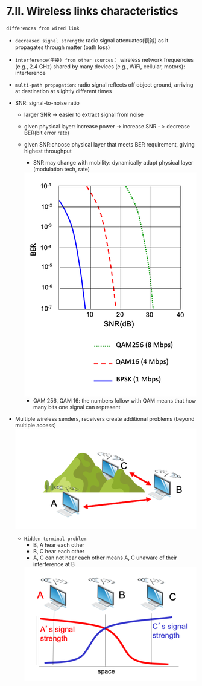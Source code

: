 # 7.II. Wireless links characteristics

`differences from wired link`

* `decreased signal strength`: radio signal attenuates(衰減) as it propagates through matter (path loss)

* `interference(干擾) from other sources`： wireless network frequencies (e.g., 2.4 GHz) shared by many devices (e.g., WiFi, cellular, motors): interference

* `multi-path propagation`: radio signal reflects off object ground, arriving at destination at slightly different times

* SNR: signal-to-noise ratio
    * larger SNR -> easier to extract signal from noise
    * given physical layer:
        increase power -> increase SNR - > decrease BER(bit error rate)
    *  given SNR:choose physical layer that meets BER requirement, giving highest throughput
        * SNR may change with mobility: dynamically adapt physical layer (modulation tech, rate)

        <img src=imgs/ber.png>

        * QAM 256, QAM 16: the numbers follow with QAM means that how many bits one signal can represent

* Multiple wireless senders, receivers create additional problems (beyond multiple access)
    <img src=imgs/hidden_terminal.png>
    * `Hidden terminal problem`
        * B, A hear each other
        * B, C hear each other
        * A, C can not hear each other means A, C unaware of their interference at B
        <img src=imgs/hidden_terminal2.png>
